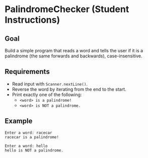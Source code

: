 # PalindromeChecker (Student Instructions)

## Goal
Build a simple program that reads a word and tells the user if it is a palindrome (the same forwards and backwards), case-insensitive.

## Requirements
- Read input with `Scanner.nextLine()`.
- Reverse the word by iterating from the end to the start.
- Print exactly one of the following:
  - `<word> is a palindrome!`
  - `<word> is NOT a palindrome.`

## Example
```
Enter a word: racecar
racecar is a palindrome!

Enter a word: hello
hello is NOT a palindrome.
```

